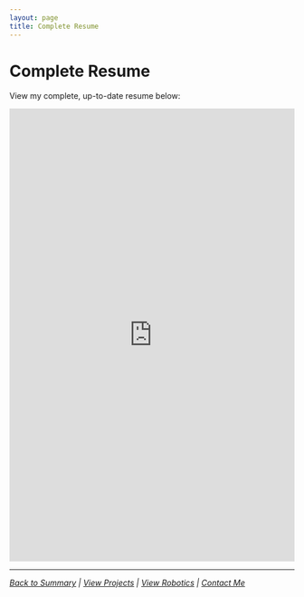 ```yaml
---
layout: page
title: Complete Resume
---
```


# Complete Resume

View my complete, up-to-date resume below:

<iframe src="https://docs.google.com/document/d/1SJ7gw99HImcnI__v7PT5dvzfPJgVEziFQiP8-_k9BCg/edit?usp=sharing&embedded=true" width="100%" height="800px" frameborder="0" scrolling="yes">
</iframe>

---

*[Back to Summary](summary.md) | [View Projects](projects.md) | [View Robotics](robotics.md) | [Contact Me](contact.md)*
